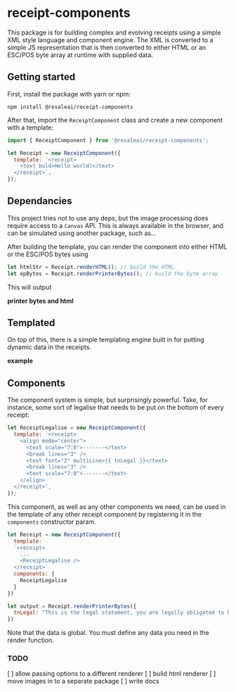 # receipt-components

This package is for building complex and evolving receipts using a simple XML style language and component engine. The XML is converted to a simple JS representation that is then converted to either HTML or an ESC/POS byte array at runtime with supplied data.

## Getting started

First, install the package with yarn or npm:

`npm install @resaleai/receipt-components`

After that, import the `ReceiptComponent` class and create a new component with a template:

```javascript
import { ReceiptComponent } from '@resaleai/receipt-components';

let Receipt = new ReceiptComponent({
  template: `<receipt>
    <text bold>Hello world!</text>
  </receipt>`,
});
```

## Dependancies

This project tries not to use any deps, but the image processing does require access to a `Canvas` API. This is always available in the browser, and can be simulated using another package, such as...

After building the template, you can render the component into either HTML or the ESC/POS bytes using

```javascript
let htmlStr = Receipt.renderHTML(); // build the HTML
let epBytes = Receipt.renderPrinterBytes(); // build the byte array
```

This will output

**printer bytes and html**

## Templated

On top of this, there is a simple templating engine built in for putting dynamic data in the receipts.

**example**

## Components

The component system is simple, but surprisingly powerful. Take, for instance, some sort of legalise that needs to be put on the bottom of every receipt:

```javascript
let ReceiptLegalise = new ReceiptComponent({
  template: `<receipt>
    <align mode="center">
      <text scale="7:0">-------</text>
      <break lines="3" />
      <text font="2" multiLine>{{ tnLegal }}</text>
      <break lines="3" />
      <text scale="7:0">-------</text>
    </align>
  </receipt>`,
});
```

This component, as well as any other components we need, can be used in the template of any other receipt component by registering it in the `components` constructor param.

```javascript
let Receipt = new ReceiptComponent({
  template:
  `<receipt>
    ...
    <ReceiptLegalise />
  </receipt>`
  components: {
    ReceiptLegalise
  }
})

let output = Receipt.renderPrinterBytes({
  tnLegal: "This is the legal statement, you are legally obligated to have a good time :)"
})
```

Note that the data is global. You must define any data you need in the render function.

### TODO

[ ] allow passing options to a different renderer
[ ] build html renderer
[ ] move images in to a separate package
[ ] write docs
